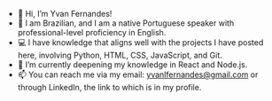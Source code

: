- 👋 Hi, I’m Yvan Fernandes!
- 🚩 I am Brazilian, and I am a native Portuguese speaker with professional-level proficiency in English.
- 💻 I have knowledge that aligns well with the projects I have posted here, involving Python, HTML, CSS, JavaScript, and Git.
- 🌱 I’m currently deepening my knowledge in React and Node.js.  
- 📫 You can reach me via my email: yvanlfernandes@gmail.com or through LinkedIn, the link to which is in my profile.
